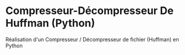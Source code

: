 # Compresseur-Décompresseur De Huffman (Python)
Réalisation d'un Compresseur / Décompresseur de fichier (Huffman) en Python
